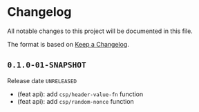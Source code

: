 # Changelog

All notable changes to this project will be documented in this file.

The format is based on [Keep a Changelog](https://keepachangelog.com/en/1.0.0/).

## `0.1.0-01-SNAPSHOT`

Release date `UNRELEASED`

- (feat api): add `csp/header-value-fn` function
- (feat api): add `csp/random-nonce` function
